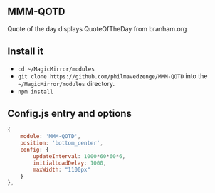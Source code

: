 ## MMM-QOTD

Quote of the day displays QuoteOfTheDay from branham.org

## Install it
* `cd ~/MagicMirror/modules`
* `git clone https://github.com/philmavedzenge/MMM-QOTD` into the `~/MagicMirror/modules` directory.
* `npm install`

## Config.js entry and options

```javascript
{
    module: 'MMM-QOTD',
    position: 'bottom_center',
    config: {
		updateInterval: 1000*60*60*6,
		initialLoadDelay: 1000,
		maxWidth: "1100px"
    }
},
```
